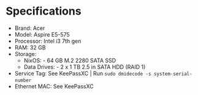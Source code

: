 # Specifications

- Brand: Acer
- Model: Aspire E5-575
- Processor: Intel i3 7th gen
- RAM: 32 GB
- Storage:
  - NixOS:         	- 64 GB M.2 2280 SATA SSD
  - Data Drives:   	- 2 x 1 TB 2.5 in SATA HDD (RAID 1)
- Service Tag: See KeePassXC | Run `sudo dmidecode -s system-serial-number`  
- Ethernet MAC: See KeePassXC
